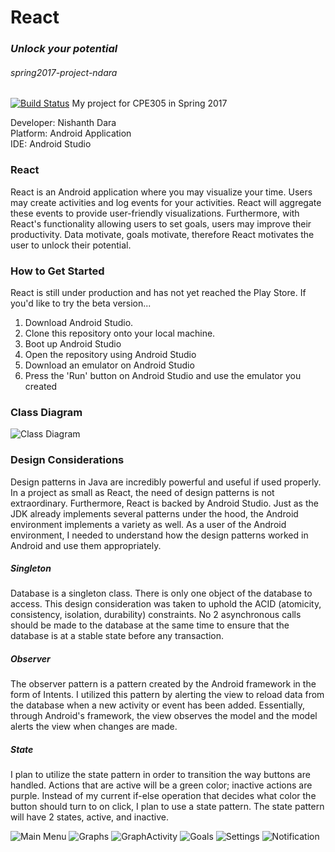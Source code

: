# React
### *Unlock your potential*
###### spring2017-project-ndara
[![Build Status](https://travis-ci.org/cpe305Spring17/spring2017-project-ndara.svg?branch=master)](https://travis-ci.org/cpe305Spring17/spring2017-project-ndara)
My project for CPE305 in Spring 2017

Developer:  Nishanth Dara <br/>
Platform:   Android Application <br/>
IDE:        Android Studio <br/>

### React
React is an Android application where you may visualize your time. Users may create activities and log events for your activities. React will aggregate these events to provide user-friendly visualizations. Furthermore, with React's functionality allowing users to set goals, users may improve their productivity. Data motivate, goals motivate, therefore React motivates the user to unlock their potential.

### How to Get Started
React is still under production and has not yet reached the Play Store. If you'd like to try the beta version...
1. Download Android Studio.
2. Clone this repository onto your local machine.
3. Boot up Android Studio
4. Open the repository using Android Studio
5. Download an emulator on Android Studio
6. Press the 'Run' button on Android Studio and use the emulator you created

### Class Diagram

![Class Diagram](https://github.com/cpe305Spring17/spring2017-project-ndara/blob/master/images/Class%20Diagram.png)

### Design Considerations
Design patterns in Java are incredibly powerful and useful if used properly. In a project as small as React, the need of design patterns is not extraordinary. Furthermore, React is backed by Android Studio. Just as the JDK already implements several patterns under the hood, the Android environment implements a variety as well. As a user of the Android environment, I needed to understand how the design patterns worked in Android and use them appropriately. 

##### Singleton
Database is a singleton class. There is only one object of the database to access. This design consideration was taken to uphold the ACID (atomicity, consistency, isolation, durability) constraints. No 2 asynchronous calls should be made to the database at the same time to ensure that the database is at a stable state before any transaction.

##### Observer
The observer pattern is a pattern created by the Android framework in the form of Intents. I utilized this pattern by alerting the view to reload data from the database when a new activity or event has been added. Essentially, through Android's framework, the view observes the model and the model alerts the view when changes are made.

##### State
I plan to utilize the state pattern in order to transition the way buttons are handled. Actions that are active will be a green color; inactive actions are purple. Instead of my current if-else operation that decides what color the button should turn to on click, I plan to use a state pattern. The state pattern will have 2 states, active, and inactive.


![Main Menu](https://github.com/cpe305Spring17/spring2017-project-ndara/blob/master/images/Main%20Menu.png)
![Graphs](https://github.com/cpe305Spring17/spring2017-project-ndara/blob/master/images/Graphs.png)
![GraphActivity](https://github.com/cpe305Spring17/spring2017-project-ndara/blob/master/images/GraphActivity.png)
![Goals](https://github.com/cpe305Spring17/spring2017-project-ndara/blob/master/images/Goals.png)
![Settings](https://github.com/cpe305Spring17/spring2017-project-ndara/blob/master/images/Settings.png)
![Notification](https://github.com/cpe305Spring17/spring2017-project-ndara/blob/master/images/Notification.png)



